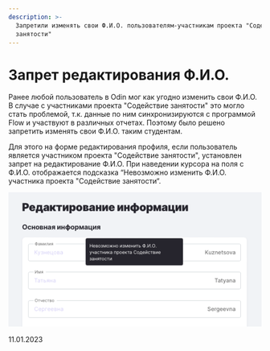 ```yaml
---
description: >-
  Запретили изменять свои Ф.И.О. пользователям-участникам проекта "Содействие
  занятости"
---
```


# Запрет редактирования Ф.И.О.

Ранее любой пользователь в Odin мог как угодно изменить свои Ф.И.О. В случае с участниками проекта "Содействие занятости" это могло стать проблемой, т.к. данные по ним синхронизируются с программой Flow и участвуют в различных отчетах. Поэтому было решено запретить изменять свои Ф.И.О. таким студентам.

Для этого на форме редактирования профиля, если пользователь является участником проекта "Содействие занятости", установлен запрет на редактирование Ф.И.О. При наведении курсора на поля с Ф.И.О. отображается подсказка “Невозможно изменить Ф.И.О. участника проекта "Содействие занятости“.

![](<../../.gitbook/assets/image (2) (1) (1) (1) (1) (1) (1) (1) (1) (1) (1) (1) (1) (1) (1) (1) (1) (1) (1) (1) (1) (1) (1) (1) (1) (1) (1) (1) (1) (1) (1) (1) (1) (1) (1).png>)

11.01.2023
